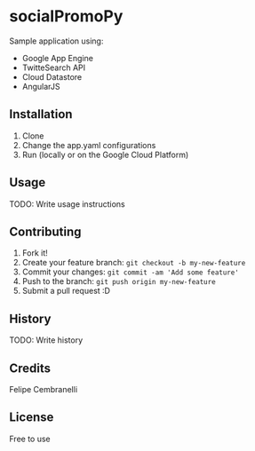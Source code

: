 # socialPromoPy


Sample application using:

- Google App Engine
- TwitteSearch API
- Cloud Datastore
- AngularJS


## Installation
1. Clone
2. Change the app.yaml configurations
3. Run (locally or on the Google Cloud Platform)

## Usage
TODO: Write usage instructions
## Contributing
1. Fork it!
2. Create your feature branch: `git checkout -b my-new-feature`
3. Commit your changes: `git commit -am 'Add some feature'`
4. Push to the branch: `git push origin my-new-feature`
5. Submit a pull request :D

## History
TODO: Write history

## Credits
Felipe Cembranelli

## License
Free to use
